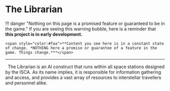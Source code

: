 # The Librarian

!!! danger "Nothing on this page is a promised feature or guaranteed to be in the game."
    If you are seeing this warning bubble, here is a reminder that **this project is in early development.**

    <span style="color:#faa">**Content you see here is in a constant state of change. *NOTHING here a promise or guarantee of a feature in the game. Things change.***</span>

***

&nbsp;&nbsp;The Librarian is an AI construct that runs within all space stations designed by the ISCA. As its name implies, it is responsible for information gathering and access, and provides a vast array of resources to interstellar travellers and personnel alike.